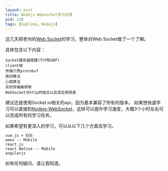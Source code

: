 ```yaml
---
layout: post
title: Nodejs Websocket学习记录
pid: 110
tags: [Sublime, Nodejs]
---
```


这几天把老何的[Web Socket](http://study.163.com/course/courseMain.htm?courseId=1003413009)的学习，整体对Web Socket做了一个了解。

具体包含以下内容：

	Socket服务器搭建(TCP和UDP)
	client端
	传输介质protobuf
	房间算法
	心跳算法
	实时传输案例等
	WebSocket与http的结合以及其应用场景


建议还是使用Socket.io相关的api，因为基本兼容了所有的版本。
如果想快速学习可以直接到[Nodejs-WebSocket](https://github.com/baoguoding/nodejs-websocket)，这样可以提升学习速度，大概3个小时左右可以完成所有的学习任务。

如果希望有更深入的学习，可以从以下几个方面去学习。

	vue.js + ES6
	weex -- Mobile
	react.js 
	react Native -- Mobile
	angularjs

如有任何疑问，请让我知道。
